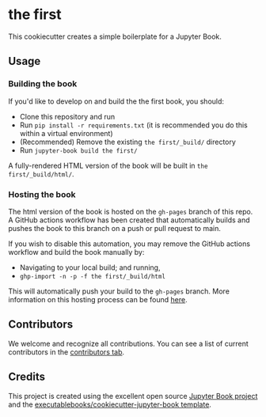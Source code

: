 # the first

This cookiecutter creates a simple boilerplate for a Jupyter Book.

## Usage

### Building the book

If you'd like to develop on and build the the first book, you should:

- Clone this repository and run
- Run `pip install -r requirements.txt` (it is recommended you do this within a virtual environment)
- (Recommended) Remove the existing `the first/_build/` directory
- Run `jupyter-book build the first/`

A fully-rendered HTML version of the book will be built in `the first/_build/html/`.

### Hosting the book

The html version of the book is hosted on the `gh-pages` branch of this repo. A GitHub actions workflow has been created that automatically builds and pushes the book to this branch on a push or pull request to main.

If you wish to disable this automation, you may remove the GitHub actions workflow and build the book manually by:

- Navigating to your local build; and running,
- `ghp-import -n -p -f the first/_build/html`

This will automatically push your build to the `gh-pages` branch. More information on this hosting process can be found [here](https://jupyterbook.org/publish/gh-pages.html#manually-host-your-book-with-github-pages).

## Contributors

We welcome and recognize all contributions. You can see a list of current contributors in the [contributors tab](https://github.com/shangerl/bookcase/graphs/contributors).

## Credits

This project is created using the excellent open source [Jupyter Book project](https://jupyterbook.org/) and the [executablebooks/cookiecutter-jupyter-book template](https://github.com/executablebooks/cookiecutter-jupyter-book).
